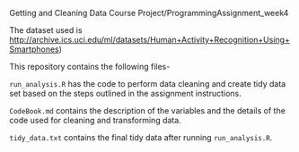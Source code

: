 Getting and Cleaning Data Course Project/ProgrammingAssignment_week4

The dataset used is http://archive.ics.uci.edu/ml/datasets/Human+Activity+Recognition+Using+Smartphones)

This repository contains the following files-

`run_analysis.R` has the code to perform data cleaning and create tidy data set based on the steps outlined in the assignment instructions.

`CodeBook.md` contains the description of the variables and the details of the code used for cleaning and transforming data.

`tidy_data.txt` contains the final tidy data after running `run_analysis.R`.







